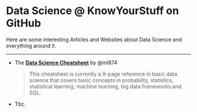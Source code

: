 # Data Science @ KnowYourStuff on GitHub

Here are some interesting Articles and Websites about Data Science and everything around it.

---

* The [**Data Science Cheatsheet**](https://github.com/ml874/Data-Science-Cheatsheet) by @ml874
  > This cheatsheet is currently a 9-page reference in basic data science that covers basic concepts in probability, statistics, statistical learning, machine learning, big data frameworks and SQL.
* Tbc.
